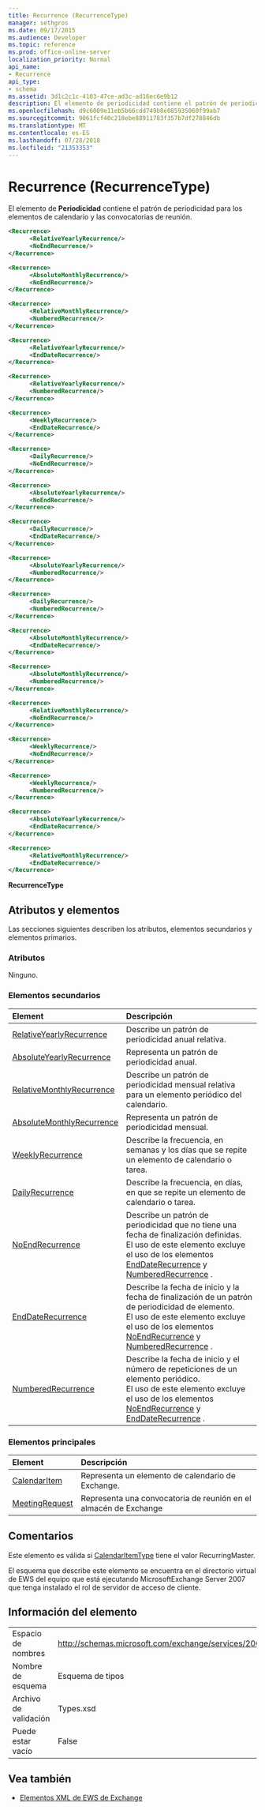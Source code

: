 ```yaml
---
title: Recurrence (RecurrenceType)
manager: sethgros
ms.date: 09/17/2015
ms.audience: Developer
ms.topic: reference
ms.prod: office-online-server
localization_priority: Normal
api_name:
- Recurrence
api_type:
- schema
ms.assetid: 3d1c2c1c-4103-47ce-ad3c-ad16ec6e9b12
description: El elemento de periodicidad contiene el patrón de periodicidad para los elementos de calendario y las convocatorias de reunión.
ms.openlocfilehash: d9c6009e11eb5b66cdd749b8e085935060f99ab7
ms.sourcegitcommit: 9061fcf40c218ebe88911783f357b7df278846db
ms.translationtype: MT
ms.contentlocale: es-ES
ms.lasthandoff: 07/28/2018
ms.locfileid: "21353353"
---
```

# <a name="recurrence-recurrencetype"></a>Recurrence (RecurrenceType)

El elemento de **Periodicidad** contiene el patrón de periodicidad para los elementos de calendario y las convocatorias de reunión. 
  
```xml
<Recurrence>
      <RelativeYearlyRecurrence/>
      <NoEndRecurrence/>
</Recurrence>
```

```xml
<Recurrence>
      <AbsoluteMonthlyRecurrence/>
      <NoEndRecurrence/>
</Recurrence>
```

```xml
<Recurrence>
      <RelativeMonthlyRecurrence/> 
      <NumberedRecurrence/>
</Recurrence>
```

```xml
<Recurrence>
      <RelativeYearlyRecurrence/> 
      <EndDateRecurrence/> 
</Recurrence>
```

```xml
<Recurrence>
      <RelativeYearlyRecurrence/> 
      <NumberedRecurrence/>
</Recurrence>
```

```xml
<Recurrence>
      <WeeklyRecurrence/> 
      <EndDateRecurrence/>
</Recurrence>
```

```xml
<Recurrence>
      <DailyRecurrence/> 
      <NoEndRecurrence/>
</Recurrence>
```

```xml
<Recurrence>
      <AbsoluteYearlyRecurrence/> 
      <NoEndRecurrence/> 
</Recurrence>
```

```xml
<Recurrence>
      <DailyRecurrence/> 
      <EndDateRecurrence/>
</Recurrence>
```

```xml
<Recurrence>
      <AbsoluteYearlyRecurrence/> 
      <NumberedRecurrence/> 
</Recurrence>
```

```xml
<Recurrence>
      <DailyRecurrence/> 
      <NumberedRecurrence/> 
</Recurrence>
```

```xml
<Recurrence>
      <AbsoluteMonthlyRecurrence/> 
      <EndDateRecurrence/> 
</Recurrence>
```

```xml
<Recurrence>
      <AbsoluteMonthlyRecurrence/> 
      <NumberedRecurrence/> 
</Recurrence>
```

```xml
<Recurrence>
      <RelativeMonthlyRecurrence/> 
      <NoEndRecurrence/>
</Recurrence>
```

```xml
<Recurrence>
      <WeeklyRecurrence/> 
      <NoEndRecurrence/> 
</Recurrence>
```

```xml
<Recurrence>
      <WeeklyRecurrence/> 
      <NumberedRecurrence/> 
</Recurrence>
```

```xml
<Recurrence>
      <AbsoluteYearlyRecurrence/> 
      <EndDateRecurrence/>
</Recurrence>
```

```xml
<Recurrence>
      <RelativeMonthlyRecurrence/> 
      <EndDateRecurrence/>
</Recurrence>
```

**RecurrenceType**

## <a name="attributes-and-elements"></a>Atributos y elementos

Las secciones siguientes describen los atributos, elementos secundarios y elementos primarios.
  
### <a name="attributes"></a>Atributos

Ninguno.
  
### <a name="child-elements"></a>Elementos secundarios

|**Element**|**Descripción**|
|:-----|:-----|
|[RelativeYearlyRecurrence](relativeyearlyrecurrence.md) <br/> |Describe un patrón de periodicidad anual relativa.  <br/> |
|[AbsoluteYearlyRecurrence](absoluteyearlyrecurrence.md) <br/> |Representa un patrón de periodicidad anual.  <br/> |
|[RelativeMonthlyRecurrence](relativemonthlyrecurrence.md) <br/> |Describe un patrón de periodicidad mensual relativa para un elemento periódico del calendario.  <br/> |
|[AbsoluteMonthlyRecurrence](absolutemonthlyrecurrence.md) <br/> |Representa un patrón de periodicidad mensual.  <br/> |
|[WeeklyRecurrence](weeklyrecurrence.md) <br/> |Describe la frecuencia, en semanas y los días que se repite un elemento de calendario o tarea.  <br/> |
|[DailyRecurrence](dailyrecurrence.md) <br/> |Describe la frecuencia, en días, en que se repite un elemento de calendario o tarea.  <br/> |
|[NoEndRecurrence](noendrecurrence.md) <br/> |Describe un patrón de periodicidad que no tiene una fecha de finalización definidas.  <br/> El uso de este elemento excluye el uso de los elementos [EndDateRecurrence](enddaterecurrence.md) y [NumberedRecurrence](numberedrecurrence.md) .  <br/> |
|[EndDateRecurrence](enddaterecurrence.md) <br/> |Describe la fecha de inicio y la fecha de finalización de un patrón de periodicidad de elemento.  <br/> El uso de este elemento excluye el uso de los elementos [NoEndRecurrence](noendrecurrence.md) y [NumberedRecurrence](numberedrecurrence.md) .  <br/> |
|[NumberedRecurrence](numberedrecurrence.md) <br/> |Describe la fecha de inicio y el número de repeticiones de un elemento periódico.  <br/> El uso de este elemento excluye el uso de los elementos [NoEndRecurrence](noendrecurrence.md) y [EndDateRecurrence](enddaterecurrence.md) .  <br/> |
   
### <a name="parent-elements"></a>Elementos principales

|**Element**|**Descripción**|
|:-----|:-----|
|[CalendarItem](calendaritem.md) <br/> |Representa un elemento de calendario de Exchange.  <br/> |
|[MeetingRequest](meetingrequest.md) <br/> |Representa una convocatoria de reunión en el almacén de Exchange  <br/> |
   
## <a name="remarks"></a>Comentarios

Este elemento es válida si [CalendarItemType](calendaritemtype.md) tiene el valor RecurringMaster. 
  
El esquema que describe este elemento se encuentra en el directorio virtual de EWS del equipo que está ejecutando MicrosoftExchange Server 2007 que tenga instalado el rol de servidor de acceso de cliente.
  
## <a name="element-information"></a>Información del elemento

|||
|:-----|:-----|
|Espacio de nombres  <br/> |http://schemas.microsoft.com/exchange/services/2006/types  <br/> |
|Nombre de esquema  <br/> |Esquema de tipos  <br/> |
|Archivo de validación  <br/> |Types.xsd  <br/> |
|Puede estar vacío  <br/> |False  <br/> |
   
## <a name="see-also"></a>Vea también

- [Elementos XML de EWS de Exchange](ews-xml-elements-in-exchange.md)

